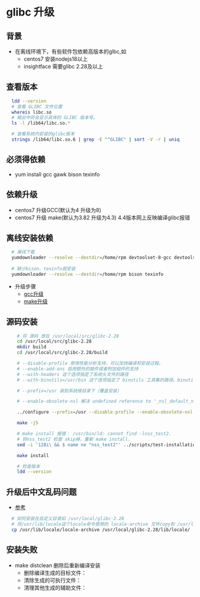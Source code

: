 # glibc 升级

## 背景
* 在离线环境下，有些软件包依赖高版本的glbc,如
  - centos7 安装nodejs18以上
  - insightface 需要glibc 2.28及以上
## 查看版本
  ```bash
    ldd --version
    # 查看 GLIBC 文件位置
    whereis libc.so
    # 输出中将会显示具体的 GLIBC 版本号。
    ls -l /lib64/libc.so.*

    # 查看系统内安装的glibc版本
    strings /lib64/libc.so.6 | grep -E "^GLIBC" | sort -V -r | uniq

  ```

## 必须得依赖
  - yum install gcc gawk bison texinfo

## 依赖升级
* centos7 升级GCC(默认为4 升级为8)
* centos7 升级 make(默认为3.82 升级为4.3) 4.4版本网上反映编译glibc报错

## 离线安装依赖
  ```bash
    # 离线下载
    yumdownloader --resolve --destdir=/home/rpm devtoolset-8-gcc devtoolset-8-gcc-c++
    
    # 缺少bison、texinfo就安装
    yumdownloader --resolve --destdir=/home/rpm bison texinfo

  ```

* 升级步骤
  - [gcc升级](../linux/gcc源码安装.md)
  - [make升级](../linux/make源码安装.md)

## 源码安装
```bash
    # 将 源码 放在 /usr/local/src/glibc-2.28
    cd /usr/local/src/glibc-2.28
    mkdir build
    cd /usr/local/src/glibc-2.28/build

    # --disable-profile 禁用性能分析支持，可以加快编译和安装过程。
    # --enable-add-ons 启用额外的插件或者附加组件的支持
    # --with-headers 这个选项指定了系统头文件的路径
    # --with-binutils=/usr/bin 这个选项指定了 binutils 工具集的路径。binutils 是一组用于编译、链接和汇编的工具

    # --prefix=/usr 装到系统根目录下（覆盖安装）

    # --enable-obsolete-nsl 解决 undefined reference to '_nsl_default_nss@GLIBC_PRIVATE'

    ../configure --prefix=/usr --disable-profile --enable-obsolete-nsl --enable-add-ons --with-headers=/usr/include --with-binutils=/usr/bin

    make -j5

    # make install 报错： /usr/bin/ld: cannot find -lnss_test2.
    # 将nss_test2 检查 skip掉，重新 make install.
    sed -i '128i\ && $ name ne "nss_test2"' ../scripts/test-installation.pl 

    make install

    # 检查版本
    ldd --version 
```
## 升级后中文乱码问题
  - [参考](https://blog.csdn.net/guitar___/article/details/77651983)
  ```bash
    # 如何安装在自定义目录如 /usr/local/glibc-2.28
    # 将/usr/lib/locale这个locale命令使用的 locale-archive 文件copy到 /usr/local/glibc-2.28/bin/locale/locale-archive即可
    cp /usr/lib/locale/locale-archive /usr/local/glibc-2.28/lib/locale/
  ```

## 安装失败
* make distclean 删除后重新编译安装
  - 删除编译生成的目标文件：
  - 清除生成的可执行文件：
  - 清理其他生成的辅助文件：
